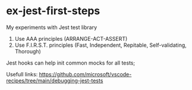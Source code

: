 # ex-jest-first-steps

My experiments with Jest test library

1. Use AAA principles (ARRANGE-ACT-ASSERT)
2. Use F.I.R.S.T. principles (Fast, Independent, Repitable, Self-validating, Thorough) 

Jest hooks can help init common mocks for all tests;

Usefull links:
https://github.com/microsoft/vscode-recipes/tree/main/debugging-jest-tests